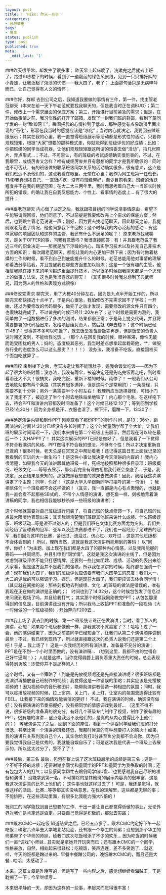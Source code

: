 ```yaml
---
layout: post
title: ! 'Hiko: 昨天一些事'
categories:
- 思想举重
tags:
- 简单
status: publish
type: post
published: true
meta:
  _edit_last: '1'
---
```

###昨天很平常，却发生了很多事；
   昨天早上起床晚了，洗漱完之后就去上班了，路过10栋楼下的时候，看到了一道靓丽的绿色风景线，见到一只只排好队的小青蛙，让我泛起了淡淡的忧伤——我大四了，老了；
   上面那句话只是无病呻吟而已，让自己觉得有人文的情怀；

###你好，群邮
   去到公司之后，我知道我要做的事情有三件，第一件，找主管老范聊天（本来在前一天下午老范就要找我聊天的，但是我当时正在调BUG）；第二件，修改上一个需求里面的保底方案；第三，开始进行目前紧急的需求；但是，在开始做事情之前，我习惯性的打开了邮箱，发现了一封我们班的群邮，看到了童同学发的一封“致10网工”，瞬间把我的心情拉到了低点，那种感觉有点像动漫里面出现的“石化”，形容在我当时的感觉应该是“冰化”；当时内心就决定，我要回去做班级展示；其实在我的心里，我一直觉得班级展示等活动都是形式性的活动，只要你规规矩矩，根据“大家”想要的那种模式走，你就能得到班级评优的好成绩；比如：你把班级的同学当成机器，让他们规规矩矩跟这所谓的班委去做“活动”，拍几张照片、弄点形式...；不过，不可否认，有的班级的考试成绩确实很厉害的，不过，在我眼里，成绩厉害又怎样？唯有成绩厉害并且有思想的同学才是我所敬佩的！同时也不可否认，有的班级做的联系班级同学关系的活动确实很多，很有意义，这点是我们班远不及他们的，这点我看在眼里，无奈在心里；我作为网工班第一任班长，TMD我真想揍自己，一直很内疚，没有将班级带好，至少目前看来，班级的活跃程度并不在我的期望范围；在大二大三两年里，我时而思考着自己大一当班长时候所犯的错误，的确让我在自我反思能力、个性上、看事情的态度上... 有了很大的提升；

###跟老范聊天
   内心做了决定之后，我就跟项目组的同学说清事情原由，希望下午能够请假回校，他们同意了，不过前提是我要修改完上个需求的保底方案；然后，也要跟主管老范说说一声；刚好，因为要去找老范聊天，因此聊天之前，我提前跟老范说了情况，他也同意我下午回校；这个时候我的内心泛起的感动... 有这样宽容的项目团队和这样的主管，我还有什么不满足的呢？！
原来老范找我聊天，是关于OFFER的事，问我有意愿吗？我很直接回答：有！并且跟老范说了我近三年的职业决定——那就是放下浮躁的内心，踏实学习技术以及补充自己非技术方面的知识；
   每次跟老范聊天，都能让我的内心更加平静下来；因为有时做着枯燥的工作的时候，看不到自己到底能提升什么的时候，老范总能用他对事情的理解和看法分享给我，并且提醒我在哪些方面要加以锻炼；这是一个很有趣的主管，他相信我能在接下来的学习锻炼里面提升技术，所以很多时候跟我聊天都是一个思想上的做事方法论，这也是我很喜欢的聊天！ （其实很多时候我总想到了典武师兄，因为两人的性格和表现方式很像）

###修改完需求
   聊完天，用了大概40分钟左右，因为是九点半开始工作的，所以聊完天都快接近十点半了，于是内心很急，我怕修改不完需求回不了学校；一开始，还以为要修改的代码很多，做完了之后才发现，需要修改的源文件只有四个，也很快就完成了，不过做完的时候已经11 :20左右了；这个时候是需要内测的，我简单做了一组数据进行了多次的测试，结果都很正常；于是马上提交代码，并且将需要部署的代码抽出来，发给项目组负责人，然后就飞奔去楼下；这个时候已经11:45了；觉得差不多可以吃饭了，就去饭堂准备蹭饭完再走，但是饭堂的负责人说时间还没到，不能给我吃饭... （那个人在回复我的时候，眼神呆滞，像性无能而饱受困扰的男人；妈的，态度极其恶劣，我当时差点想拿起盆栽砸他，艹，做服务行业的态度怎么可以这么恶劣？！！！）
   没办法，我准备不吃饭，直接回校买个面包吃就算了...

###回校
   来到楼下之后，老天决定让我不能饿肚子，逼我会饭堂吃饭——因为下起了很大的临时雨；没办法，我没有雨伞，被迫决定还是先吃完饭再走吧，到时看看雨还大不大！很搞笑，我吃完饭，重新下楼的时候，雨停了！
   一般我们从公司去地铁站都有两个条路（其实有很多选择，但是这两个是常用的）；一条捷径，只需要不到十分钟；另外一条需要半个小时左右！ 我理所应当选择捷径，可惜小门关了我走不了，被迫走了半个小时去地铁站坐地铁了！内心那个毛急，在这样拖下去，待会PPT和演讲内容都没时间准备了！这个时候已经12:10了；等到回到学校已经1点20分！因为全身都是汗，衣服也湿了，擦下汗，磨蹭一下，13:30了！

###确定演讲内容和制作PPT
    刚刚查看了那份PPT的制作时间，是13：36分，距离演讲的时间14:20分已经没有多长时间了；这个时候童同学帮了个大忙，让我们班的展示时间延迟一下，我们本来排在第二个班级上去展示，然后现在可以轮在最后一个；太HAPPY了！
其实这次展示的PPT已经是做好了，但是我看了一下觉得不符合我演讲的风格、PPT做得不符合我的想法、不够有个性！所以才决定重新自己做的！很多时候，老天总是在冥冥之中帮助着我！还记得这篇日志上面我记录的我看到的军训的大一新生吗？！是这件小事让我决定今天演讲的内容的！
    我内心很清楚，如果我今天的演讲跟其他班级一样，死板地按照那种很多目录项：班级概况、班级文化......等等去展示，那么我完全有理由相信我们班会垫底了... 于是，我决定，反正结果是未知的，那就按照我想要的效果去做演讲！因此，我给我这次演讲定了个主题：同学，你好！（这是大学入学跟新同学打招呼的第一句话） ； 我相信任何一个班级都不会这样做的！（其实，我一直都是内心有点傲慢的，也就是我一直会看不起那些SB式的、不带个人情感的演讲、想死鱼一样、刻板地背着演讲稿的同学，我也相信我能够秒杀掉一些班级的演讲者）；

这个时候就需要对自己班级进行包装了，将自己班的缺点修饰一下，将自己班的优点最大限度地表现出来；其实我很清楚我们班跟其他班来讲什么成绩、什么班级娱乐、班级活动...等是讲不过别人的；但是我们班在文体比赛方面尤为突出，我们共同经历了篮球赛的冠军、亚军以及连决赛都进不了，我们也一起经历了足球赛的冠军...我们因为这样的比赛，紧张过、流泪过、伤心过、欢呼过... 这是其他班级都不会体会到的！ 所以，理所当然，这就是我这次演讲所能用到的筹码！
   以“同学，你好！”为主题，加上现在我们都是大四了的那种内心情感，以及我所能握的筹码——共同经历，并且引申到“同学情”。这就是我这次演讲的主线了，但是因为考虑到班级评优不能只打感情牌，还要列一些比如团建、成绩、活动的列表出来给大家看，但是这方面并不是我们的强项，所以我在演讲的时候，始终都在强调一个点：现在我们大四了，我们的班级评优应该要有我们大四学生的态度！我们大一、大二的评优的可以强调学习、娱乐，但是现在大四了，我们更应该去体会同学情！（其实就在间接的说：那些刻板地去列成绩、文化...的班级的做法是错误的，唯有我现在正在做的演讲是正确的；）
   时间也到了14:32分，这个时候包包发了信息过来问我到现场了吗，并且给我打气； 其实那个时候我刚刚做完PPT；从包包那里得到的信息是，目前演讲还没有开始；所以我马上收拾PPT和准备的一段视频（大一时候做的一个班级视频）；开始奔向F209去...

###我上场了
   我去到的时候，第一个班级统计班正在做演讲；当时，看了那人的演讲，心想：如果每个班级都像他一样，那我这次不就赢定了？！哈哈！过了一会，他的演讲结束了，因为之前童同学已经知会了，让我们从第二个演讲顺序调到最后；不过，我已经到现场了，所以就直接跟这次的负责人说我们还是第二个上吧！于是... 我上场了！
这是一次我经历的所有演讲里，准备最不充分的演讲；PPT是在不到一个小时里面做的，没有演讲稿... （想到这里，我都不由的觉得自己好牛逼啊！）；
   人就是这样，当你觉得肩膀上肩负着重大责任的时候，总会表现得特别勇敢！即使你并不是那样的人！

   这个时候，又有一个策略了！到底是先放视频呢还是先直接演讲呢？很多班级都是先演讲再播放自己班制作的视频；我觉得这是一种错误的策略；其实应该是先播放视频的！因为视频中的音乐和图片，能帮助演讲者营造一种相应的氛围；同时，我可以趁播放视频的时候，拉上窗帘、关上门，关上灯，让室内的氛围营造得比较有FEEL。让我接下来的煽情戏能表演的更好！ 
   不过，我在演讲的时候，确实没有做好；没有把演讲的节奏把握好，没有把同学的情感调戏到最好... 
（这里不得不说，很多班级的准备真的很充分，有好几个班级专门制作了视频，制作了很有趣的PPT，很有趣的演讲... 这点是我远不及他们的，是真的从内心觉得比不上他们的；）
   等我演讲完了之后，回到下面的座位，看到一个评委同学给我们班的打分很低，甚至比第一个演讲的班级还低，我那时候真的有种想要打人的恼火！如果，我的演讲只关系到我自己个人，其实你给我打0分甚至负分我都不会鸟你，因为只要我觉得我自己是优秀的，我就能自娱自乐了；可是这次我是代表一个班级上去展示的，所以这太过分了，受不了了！

###最后，第三名
    最后，包包在群上说了这次班级展示的成绩是第三名；这是一个不好不坏的成绩；还要谢谢李同学和童同学的PPT和童同学为我争取的时间；还有包包大人的打气；以及蔡同学帮忙去跟翁同学借U盘... 也要感谢我自己尽职的准备和演讲！
没能拿到第一名，不可排除的是其他班的展示内容真的很丰富，这是我这次演讲真的比不上他们的；
这件事也就这样过去了！
可是，我还是觉得，就像这样的活动、比赛...等等都其实没啥意思，在我的理解里，这些都是无聊的事；不能排除，在这些活动里面，有很多比我能力强大N倍的！

   祝网工的同学能找到自己想要的工作、干出一番让自己都觉得骄傲的事业，无论外界对我们是肯定还是否定，只要自己觉得是积极的，那就去实践；

###跟木CMC一起吃饭
   知道结果之后，已经五点多了，跟木CMC约定好下午一起 吃饭；确定六点半去大学城北站见面，还有跟一个华工的师弟；没想到那个华工的师弟带了个华师的师妹，给我们这次吃饭增添了不少的欢乐... 因为吃饭的时候我们一直“调戏”小师妹.. 其实就是拿她开开玩笑而已；还有跟木CMC的一个同学，性格豪放，自然，相处起来很轻松；吃顿饭，笑声连连，差不多笑饱了...
就这样，今天的饭都是蹭过来的.. 早餐中餐蹭公司的，晚饭蹭木CMC的，而且还是大餐.. 哈哈，太感动了...

   本来，这篇文章是昨晚写的，但是写了一些内容之后，感觉想继续看海贼王，于是耽搁了一下；今早继续写...

   本来很平静的一天，却因为这样的一些事，串起来而觉得很丰富！









